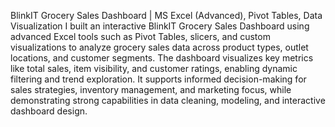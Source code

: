 BlinkIT Grocery Sales Dashboard | MS Excel (Advanced), Pivot Tables, Data Visualization
I built an interactive BlinkIT Grocery Sales Dashboard using advanced Excel tools such as Pivot Tables, slicers, and custom visualizations to analyze grocery sales data across product types, outlet locations, and customer segments. 
The dashboard visualizes key metrics like total sales, item visibility, and customer ratings, enabling dynamic filtering and trend exploration. 
It supports informed decision-making for sales strategies, inventory management, and marketing focus, while demonstrating strong capabilities in data cleaning, modeling, and interactive dashboard design.
